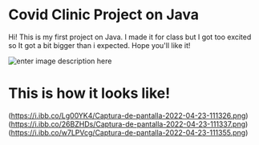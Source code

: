 #  Covid Clinic Project on Java
Hi! This is my first project on Java. I made it for class but I got too excited so It got a bit bigger than i expected.
Hope you'll like it!

![enter image description here](https://img.devrant.com/devrant/rant/r_2320300_8CgA3.jpg)

# This is how it looks like!
(https://i.ibb.co/Lg00YK4/Captura-de-pantalla-2022-04-23-111326.png)
(https://i.ibb.co/26BZHDs/Captura-de-pantalla-2022-04-23-111337.png)
(https://i.ibb.co/w7LPVcg/Captura-de-pantalla-2022-04-23-111355.png)
